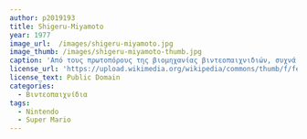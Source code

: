 ```yaml
---
author: p2019193
title: Shigeru-Miyamoto
year: 1977
image_url:  /images/shigeru-miyamoto.jpg 
image_thumb: /images/shigeru-miyamoto-thumb.jpg
caption: 'Από τους πρωτοπόρους της βιομηχανίας βιντεοπαιχνιδιών, συχνά αναφερόμενος ως "ο πατέρας του σύγχρονου βιντεοπαιχνιδιού". Ως πρώτος σχεδιαστής της Nintendo, δημιούργησε μεγάλες εμπορικές επιτυχίες(Super Mario, Donkey Kong,The Legend of Zelda)'
license_url: 'https://upload.wikimedia.org/wikipedia/commons/thumb/f/fe/Shigeru_Miyamoto_cropped_3_Shigeru_Miyamoto_201911.jpg/800px-Shigeru_Miyamoto_cropped_3_Shigeru_Miyamoto_201911.jpg'
license_text: Public Domain
categories:
  - Βιντεοπαιχνίδια
tags:
  - Nintendo
  - Super Mario
---
```

